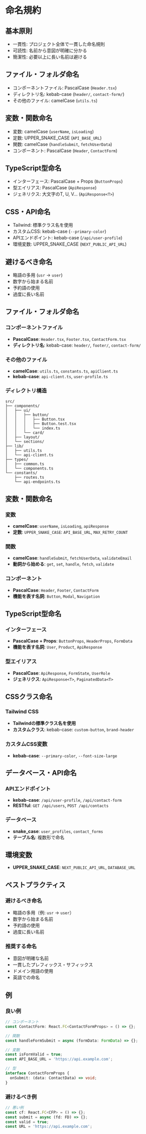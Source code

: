 # 命名規約

## 基本原則
- 一貫性: プロジェクト全体で一貫した命名規則
- 可読性: 名前から意図が明確に分かる
- 簡潔性: 必要以上に長い名前は避ける

## ファイル・フォルダ命名
- コンポーネントファイル: PascalCase (`Header.tsx`)
- ディレクトリ名: kebab-case (`header/`, `contact-form/`)
- その他のファイル: camelCase (`utils.ts`)

## 変数・関数命名
- 変数: camelCase (`userName`, `isLoading`)
- 定数: UPPER_SNAKE_CASE (`API_BASE_URL`)
- 関数: camelCase (`handleSubmit`, `fetchUserData`)
- コンポーネント: PascalCase (`Header`, `ContactForm`)

## TypeScript型命名
- インターフェース: PascalCase + Props (`ButtonProps`)
- 型エイリアス: PascalCase (`ApiResponse`)
- ジェネリクス: 大文字のT, U, V... (`ApiResponse<T>`)

## CSS・API命名
- Tailwind: 標準クラス名を使用
- カスタムCSS: kebab-case (`--primary-color`)
- APIエンドポイント: kebab-case (`/api/user-profile`)
- 環境変数: UPPER_SNAKE_CASE (`NEXT_PUBLIC_API_URL`)

## 避けるべき命名
- 略語の多用 (`usr` → `user`)
- 数字から始まる名前
- 予約語の使用
- 過度に長い名前

## ファイル・フォルダ命名

### コンポーネントファイル
- **PascalCase**: `Header.tsx`, `Footer.tsx`, `ContactForm.tsx`
- **ディレクトリ名**: kebab-case: `header/`, `footer/`, `contact-form/`

### その他のファイル
- **camelCase**: `utils.ts`, `constants.ts`, `apiClient.ts`
- **kebab-case**: `api-client.ts`, `user-profile.ts`

### ディレクトリ構造
```
src/
├── components/
│   ├── ui/
│   │   ├── button/
│   │   │   ├── Button.tsx
│   │   │   ├── Button.test.tsx
│   │   │   └── index.ts
│   │   └── card/
│   ├── layout/
│   └── sections/
├── lib/
│   ├── utils.ts
│   └── api-client.ts
├── types/
│   ├── common.ts
│   └── components.ts
└── constants/
    ├── routes.ts
    └── api-endpoints.ts
```

## 変数・関数命名

### 変数
- **camelCase**: `userName`, `isLoading`, `apiResponse`
- **定数**: `UPPER_SNAKE_CASE`: `API_BASE_URL`, `MAX_RETRY_COUNT`

### 関数
- **camelCase**: `handleSubmit`, `fetchUserData`, `validateEmail`
- **動詞から始める**: `get`, `set`, `handle`, `fetch`, `validate`

### コンポーネント
- **PascalCase**: `Header`, `Footer`, `ContactForm`
- **機能を表す名詞**: `Button`, `Modal`, `Navigation`

## TypeScript型命名

### インターフェース
- **PascalCase + Props**: `ButtonProps`, `HeaderProps`, `FormData`
- **機能を表す名詞**: `User`, `Product`, `ApiResponse`

### 型エイリアス
- **PascalCase**: `ApiResponse`, `FormState`, `UserRole`
- **ジェネリクス**: `ApiResponse<T>`, `PaginatedData<T>`

## CSSクラス命名

### Tailwind CSS
- **Tailwindの標準クラス名を使用**
- **カスタムクラス**: kebab-case: `custom-button`, `brand-header`

### カスタムCSS変数
- **kebab-case**: `--primary-color`, `--font-size-large`

## データベース・API命名

### APIエンドポイント
- **kebab-case**: `/api/user-profile`, `/api/contact-form`
- **RESTful**: `GET /api/users`, `POST /api/contacts`

### データベース
- **snake_case**: `user_profiles`, `contact_forms`
- **テーブル名**: 複数形で命名

## 環境変数
- **UPPER_SNAKE_CASE**: `NEXT_PUBLIC_API_URL`, `DATABASE_URL`

## ベストプラクティス

### 避けるべき命名
- 略語の多用（例: `usr` → `user`）
- 数字から始まる名前
- 予約語の使用
- 過度に長い名前

### 推奨する命名
- 意図が明確な名前
- 一貫したプレフィックス・サフィックス
- ドメイン用語の使用
- 英語での命名

## 例

### 良い例
```typescript
// コンポーネント
const ContactForm: React.FC<ContactFormProps> = () => {};

// 関数
const handleFormSubmit = async (formData: FormData) => {};

// 変数
const isFormValid = true;
const API_BASE_URL = 'https://api.example.com';

// 型
interface ContactFormProps {
  onSubmit: (data: ContactData) => void;
}
```

### 避けるべき例
```typescript
// 悪い例
const cf: React.FC<CFP> = () => {};
const submit = async (fd: FD) => {};
const valid = true;
const URL = 'https://api.example.com';
``` 